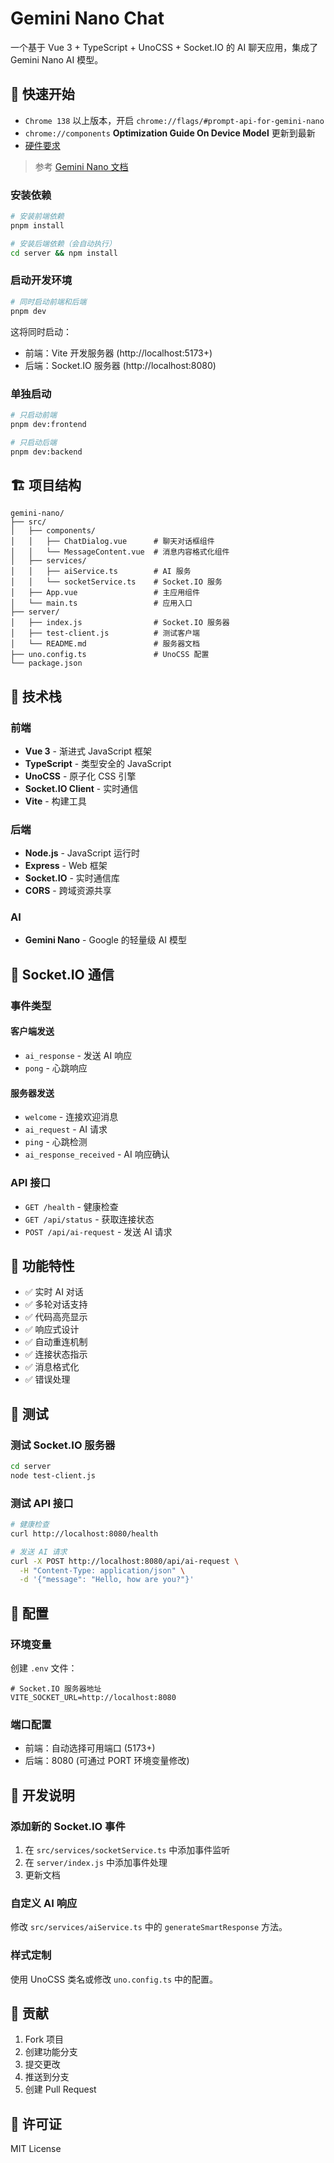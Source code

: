 # Gemini Nano Chat

一个基于 Vue 3 + TypeScript + UnoCSS + Socket.IO 的 AI 聊天应用，集成了 Gemini Nano AI 模型。

## 🚀 快速开始
- `Chrome 138` 以上版本，开启 `chrome://flags/#prompt-api-for-gemini-nano`
- `chrome://components` **Optimization Guide On Device Model** 更新到最新
- [硬件要求](https://developer.chrome.com/docs/ai/get-started?hl=zh-cn#hardware)

> 参考 [Gemini Nano 文档](https://developer.chrome.com/docs/ai/prompt-api?hl=zh-cn)

### 安装依赖

```bash
# 安装前端依赖
pnpm install

# 安装后端依赖（会自动执行）
cd server && npm install
```

### 启动开发环境

```bash
# 同时启动前端和后端
pnpm dev
```

这将同时启动：
- 前端：Vite 开发服务器 (http://localhost:5173+)
- 后端：Socket.IO 服务器 (http://localhost:8080)

### 单独启动

```bash
# 只启动前端
pnpm dev:frontend

# 只启动后端
pnpm dev:backend
```

## 🏗️ 项目结构

```
gemini-nano/
├── src/
│   ├── components/
│   │   ├── ChatDialog.vue      # 聊天对话框组件
│   │   └── MessageContent.vue  # 消息内容格式化组件
│   ├── services/
│   │   ├── aiService.ts        # AI 服务
│   │   └── socketService.ts    # Socket.IO 服务
│   ├── App.vue                 # 主应用组件
│   └── main.ts                 # 应用入口
├── server/
│   ├── index.js                # Socket.IO 服务器
│   ├── test-client.js          # 测试客户端
│   └── README.md               # 服务器文档
├── uno.config.ts               # UnoCSS 配置
└── package.json
```

## 🔧 技术栈

### 前端
- **Vue 3** - 渐进式 JavaScript 框架
- **TypeScript** - 类型安全的 JavaScript
- **UnoCSS** - 原子化 CSS 引擎
- **Socket.IO Client** - 实时通信
- **Vite** - 构建工具

### 后端
- **Node.js** - JavaScript 运行时
- **Express** - Web 框架
- **Socket.IO** - 实时通信库
- **CORS** - 跨域资源共享

### AI
- **Gemini Nano** - Google 的轻量级 AI 模型

## 📡 Socket.IO 通信

### 事件类型

#### 客户端发送
- `ai_response` - 发送 AI 响应
- `pong` - 心跳响应

#### 服务器发送
- `welcome` - 连接欢迎消息
- `ai_request` - AI 请求
- `ping` - 心跳检测
- `ai_response_received` - AI 响应确认

### API 接口

- `GET /health` - 健康检查
- `GET /api/status` - 获取连接状态
- `POST /api/ai-request` - 发送 AI 请求

## 🎨 功能特性

- ✅ 实时 AI 对话
- ✅ 多轮对话支持
- ✅ 代码高亮显示
- ✅ 响应式设计
- ✅ 自动重连机制
- ✅ 连接状态指示
- ✅ 消息格式化
- ✅ 错误处理

## 🧪 测试

### 测试 Socket.IO 服务器

```bash
cd server
node test-client.js
```

### 测试 API 接口

```bash
# 健康检查
curl http://localhost:8080/health

# 发送 AI 请求
curl -X POST http://localhost:8080/api/ai-request \
  -H "Content-Type: application/json" \
  -d '{"message": "Hello, how are you?"}'
```

## 🔧 配置

### 环境变量

创建 `.env` 文件：

```env
# Socket.IO 服务器地址
VITE_SOCKET_URL=http://localhost:8080

```

### 端口配置

- 前端：自动选择可用端口 (5173+)
- 后端：8080 (可通过 PORT 环境变量修改)

## 📝 开发说明

### 添加新的 Socket.IO 事件

1. 在 `src/services/socketService.ts` 中添加事件监听
2. 在 `server/index.js` 中添加事件处理
3. 更新文档

### 自定义 AI 响应

修改 `src/services/aiService.ts` 中的 `generateSmartResponse` 方法。

### 样式定制

使用 UnoCSS 类名或修改 `uno.config.ts` 中的配置。

## 🤝 贡献

1. Fork 项目
2. 创建功能分支
3. 提交更改
4. 推送到分支
5. 创建 Pull Request

## 📄 许可证

MIT License


